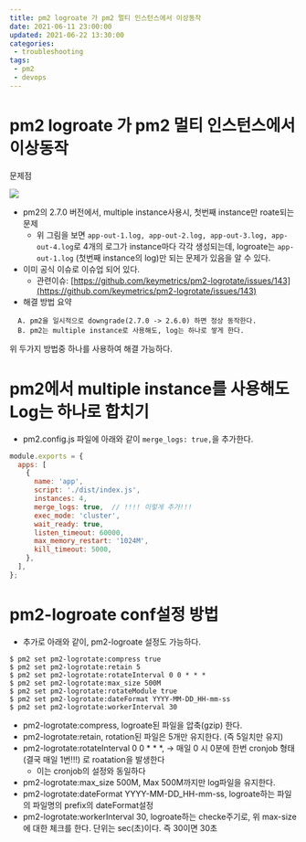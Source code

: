 ```yaml
---
title: pm2 logroate 가 pm2 멀티 인스턴스에서 이상동작
date: 2021-06-11 23:00:00
updated: 2021-06-22 13:30:00
categories:
 - troubleshooting
tags:
 - pm2
 - devops
---
```


# pm2 logroate 가 pm2 멀티 인스턴스에서 이상동작

문제점

![](../../assets/post-images/2021-06-11-Pm2-logroate/01.png)

- pm2의 2.7.0 버전에서, multiple instance사용시, 첫번째 instance만 roate되는 문제
  - 위 그림을 보면 ```app-out-1.log, app-out-2.log, app-out-3.log, app-out-4.log```로 4개의 로그가 instance마다 각각 생성되는데, logroate는 ```app-out-1.log``` (첫번째 instance의 log)만 되는 문제가 있음을 알 수 있다.
- 이미 공식 이슈로 이슈업 되어 있다.
  - 관련이슈: [https://github.com/keymetrics/pm2-logrotate/issues/143](https://github.com/keymetrics/pm2-logrotate/issues/143)
- 해결 방법 요약
```
  A. pm2을 일시적으로 downgrade(2.7.0 -> 2.6.0) 하면 정상 동작한다.
  B. pm2는 multiple instance로 사용해도, log는 하나로 쌓게 한다.
```

위 두가지 방법중 하나를 사용하여 해결 가능하다.


# pm2에서 multiple instance를 사용해도 Log는 하나로 합치기
- pm2.config.js 파일에 아래와 같이 `merge_logs: true,`을 추가한다.

```javascript
module.exports = {
  apps: [
    {
      name: 'app',
      script: './dist/index.js',
      instances: 4,
      merge_logs: true,  // !!!! 이렇게 추가!!!
      exec_mode: 'cluster',
      wait_ready: true,
      listen_timeout: 60000,
      max_memory_restart: '1024M',
      kill_timeout: 5000,
    },
  ],
};

```


# pm2-logroate conf설정 방법
- 추가로 아래와 같이, pm2-logroate 설정도 가능하다.

```
$ pm2 set pm2-logrotate:compress true
$ pm2 set pm2-logrotate:retain 5
$ pm2 set pm2-logrotate:rotateInterval 0 0 * * *
$ pm2 set pm2-logrotate:max_size 500M
$ pm2 set pm2-logrotate:rotateModule true
$ pm2 set pm2-logrotate:dateFormat YYYY-MM-DD_HH-mm-ss
$ pm2 set pm2-logrotate:workerInterval 30

```

- pm2-logrotate:compress, logroate된 파일을 압축(gzip) 한다.
- pm2-logrotate:retain, rotation된 파일은 5개만 유지한다. (즉 5일치만 유지)
- pm2-logrotate:rotateInterval 0 0 * * *, -> 매일 0 시 0분에 한번 cronjob 형태 (결국 매일 1번!!!) 로 roatation을 발생한다
  - 이는 cronjob의 설정와 동일하다
- pm2-logrotate:max_size 500M, Max 500M까지만 log파일을 유지한다.
- pm2-logrotate:dateFormat YYYY-MM-DD_HH-mm-ss, logroate하는 파일의 파일명의 prefix의 dateFormat설정
- pm2-logrotate:workerInterval 30, logroate하는 checke주기로, 위 max-size에 대한 체크를 한다. 단위는 sec(초)이다. 즉 30이면 30초
